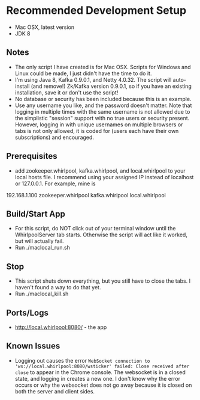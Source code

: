 # Recommended Development Setup
- Mac OSX, latest version
- JDK 8

## Notes
- The only script I have created is for Mac OSX. Scripts for Windows and Linux could be made, I just didn't have the time to do it.
- I'm using Java 8, Kafka 0.9.0.1, and Netty 4.0.32. The script will auto-install (and remove!) Zk/Kafka version 0.9.0.1, so if you have an existing installation, save it or don't use the script!
- No database or security has been included because this is an example.
- Use any username you like, and the password doesn't matter. Note that logging in multiple times with the same username is not allowed due to the simplistic "session" support with no true users or security present.
However, logging in with unique usernames on multiple browsers or tabs is not only allowed, it is coded for (users each have their own subscriptions) and encouraged.

## Prerequisites
- add zookeeper.whirlpool, kafka.whirlpool, and local.whirlpool to your local hosts file. I recommend using your assigned IP instead of localhost or 127.0.0.1. For example, mine is

192.168.1.100 zookeeper.whirlpool kafka.whirlpool local.whirlpool

## Build/Start App
- For this script, do NOT click out of your terminal window until the WhirlpoolServer tab starts. Otherwise the script will act like it worked, but will actually fail.
- Run ./maclocal_run.sh

## Stop
- This script shuts down everything, but you still have to close the tabs. I haven't found a way to do that yet.
- Run ./maclocal_kill.sh

## Ports/Logs
- http://local.whirlpool:8080/ - the app

## Known Issues
- Logging out causes the error `WebSocket connection to 'ws://local.whirlpool:8080/wsticker' failed: Close received after close` to appear in the Chrome console. The websocket is in a
closed state, and logging in creates a new one. I don't know why the error occurs or why the websocket does not go away because it is closed on both the server and client sides.
